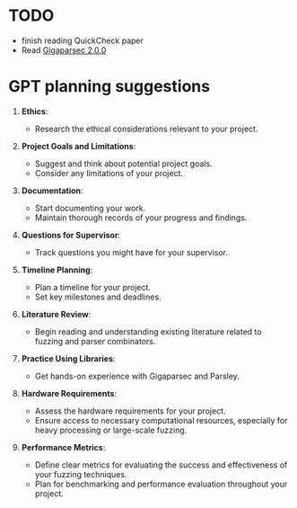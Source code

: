 # TODO
- finish reading QuickCheck paper
- Read [Gigaparsec 2.0.0](https://github.com/j-mie6/gigaparsec/releases/tag/v0.2.0.0)

# GPT planning suggestions

1. **Ethics**:
   - Research the ethical considerations relevant to your project.

2. **Project Goals and Limitations**:
   - Suggest and think about potential project goals.
   - Consider any limitations of your project.

3. **Documentation**:
   - Start documenting your work.
   - Maintain thorough records of your progress and findings.

4. **Questions for Supervisor**:
   - Track questions you might have for your supervisor.

5. **Timeline Planning**:
   - Plan a timeline for your project.
   - Set key milestones and deadlines.

6. **Literature Review**:
   - Begin reading and understanding existing literature related to fuzzing and parser combinators.

7. **Practice Using Libraries**:
   - Get hands-on experience with Gigaparsec and Parsley.

8. **Hardware Requirements**:
   - Assess the hardware requirements for your project.
   - Ensure access to necessary computational resources, especially for heavy processing or large-scale fuzzing.

9. **Performance Metrics**:
   - Define clear metrics for evaluating the success and effectiveness of your fuzzing techniques.
   - Plan for benchmarking and performance evaluation throughout your project.
